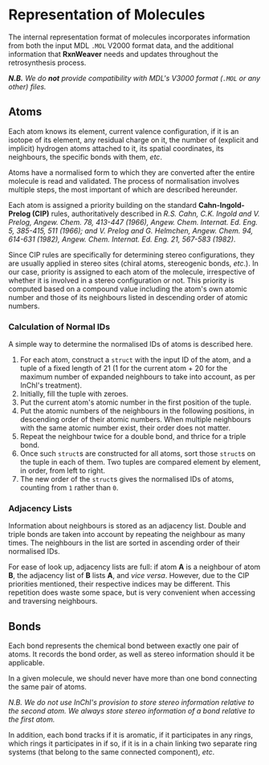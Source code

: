 # Representation of Molecules

The internal representation format of molecules incorporates
information from both the input MDL `.MOL` V2000 format data, and the
additional information that **RxnWeaver** needs and updates throughout
the retrosynthesis process.

**_N.B._** _We do **not** provide compatibility with MDL's V3000
  format (`.MOL` or any other) files._

## Atoms

Each atom knows its element, current valence configuration, if it is
an isotope of its element, any residual charge on it, the number of
(explicit and implicit) hydrogen atoms attached to it, its spatial
coordinates, its neighbours, the specific bonds with them, _etc_.

Atoms have a normalised form to which they are converted after the
entire molecule is read and validated.  The process of normalisation
involves multiple steps, the most important of which are described
hereunder.

Each atom is assigned a priority building on the standard
**Cahn-Ingold-Prelog (CIP)** rules, authoritatively described in
*R.S. Cahn, C.K. Ingold and V. Prelog, Angew. Chem. 78, 413-447
(1966), Angew. Chem. Internat. Ed. Eng. 5, 385-415, 511 (1966); and
V. Prelog and G. Helmchen, Angew. Chem. 94, 614-631 (1982),
Angew. Chem. Internat. Ed. Eng. 21, 567-583 (1982)*.

Since CIP rules are specifically for determining stereo
configurations, they are usually applied in stereo sites (chiral
atoms, stereogenic bonds, _etc_.).  In our case, priority is assigned
to each atom of the molecule, irrespective of whether it is involved
in a stereo configuration or not.  This priority is computed based on
a compound value including the atom's own atomic number and those of
its neighbours listed in descending order of atomic numbers.

### Calculation of Normal IDs

A simple way to determine the normalised IDs of atoms is described
here.

1. For each atom, construct a `struct` with the input ID of the atom,
   and a tuple of a fixed length of 21 (1 for the current atom + 20
   for the maximum number of expanded neighbours to take into account,
   as per InChI's treatment).
1. Initially, fill the tuple with zeroes.
1. Put the current atom's atomic number in the first position of the
   tuple.
1. Put the atomic numbers of the neighbours in the following
   positions, in descending order of their atomic numbers.  When
   multiple neighbours with the same atomic number exist, their order
   does not matter.
1. Repeat the neighbour twice for a double bond, and thrice for a
   triple bond.
1. Once such `struct`s are constructed for all atoms, sort those
   `struct`s on the tuple in each of them.  Two tuples are compared
   element by element, in order, from left to right.
1. The new order of the `struct`s gives the normalised IDs of atoms,
   counting from `1` rather than `0`.

### Adjacency Lists

Information about neighbours is stored as an adjacency list.  Double
and triple bonds are taken into account by repeating the neighbour as
many times.  The neighbours in the list are sorted in ascending order
of their normalised IDs.

For ease of look up, adjacency lists are full: if atom **A** is a
neighbour of atom **B**, the adjacency list of **B** lists **A**, and
_vice versa_.  However, due to the CIP priorities mentioned, their
respective indices may be different.  This repetition does waste some
space, but is very convenient when accessing and traversing
neighbours.

## Bonds

Each bond represents the chemical bond between exactly one pair of
atoms.  It records the bond order, as well as stereo information
should it be applicable.

In a given molecule, we should never have more than one bond
connecting the same pair of atoms.

*N.B. We do not use InChI's provision to store stereo information
 relative to the second atom.  We always store stereo information of a
 bond relative to the first atom.*

In addition, each bond tracks if it is aromatic, if it participates in
any rings, which rings it participates in if so, if it is in a chain
linking two separate ring systems (that belong to the same connected
component), _etc_.
